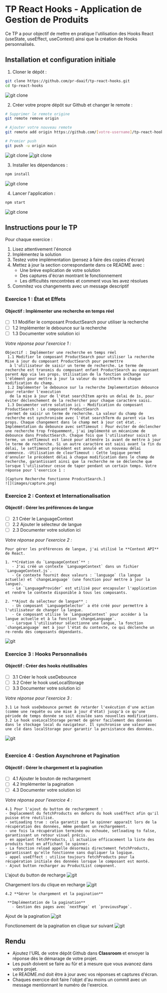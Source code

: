 # TP React Hooks - Application de Gestion de Produits

Ce TP a pour objectif de mettre en pratique l'utilisation des Hooks React (useState, useEffect, useContext) ainsi que la création de Hooks personnalisés.

## Installation et configuration initiale

1. Cloner le dépôt :
```bash
git clone https://github.com/pr-daaif/tp-react-hooks.git
cd tp-react-hooks

```
![git clone](images/1.png)

2. Créer votre propre dépôt sur Github et changer le remote :
```bash
# Supprimer le remote origine
git remote remove origin

# Ajouter votre nouveau remote
git remote add origin https://github.com/[votre-username]/tp-react-hooks.git

# Premier push
git push -u origin main

```
![git clone](images/2.png)
![git clone](images/3.png)

3. Installer les dépendances :
```bash
npm install

```
![git clone](images/4.png)

4. Lancer l'application :
```bash
npm start

```
![git clone](images/5.png)



## Instructions pour le TP

Pour chaque exercice :
1. Lisez attentivement l'énoncé
2. Implémentez la solution
3. Testez votre implémentation (pensez à faire des copies d'écran)
4. Mettez à jour la section correspondante dans ce README avec :
   - Une brève explication de votre solution
   - Des captures d'écran montrant le fonctionnement
   - Les difficultés rencontrées et comment vous les avez résolues
5. Commitez vos changements avec un message descriptif

### Exercice 1 : État et Effets 
#### Objectif : Implémenter une recherche en temps réel

- [ ] 1.1 Modifier le composant ProductSearch pour utiliser la recherche
- [ ] 1.2 Implémenter le debounce sur la recherche
- [ ] 1.3 Documenter votre solution ici

_Votre réponse pour l'exercice 1 :_
```
Objectif : Implémenter une recherche en temps réel
 1.1 Modifier le composant ProductSearch pour utiliser la recherche Mise à jour du composant ProductSearch pour permettre
  à l'utilisateur de saisir un terme de recherche. Le terme de recherche est transmis du composant enfant ProductSearch au composant parent App via les props. Utilisation de la fonction onChange sur l'élément pour mettre à jour la valeur du searchTerm à chaque modification du champ.
 1.2 Implémenter le debounce sur la recherche Implementation debounce pour retarder l'execution
  de la mise à jour de l'état searchItem après un delai de 1s, pour éviter déclenchement de la rechercher pour chaque caractère saisi.
 1.3 Documenter votre solution ici - Modification du composant ProductSearch : Le composant ProductSearch 
 permet de saisir un terme de recherche. La valeur du champ de recherche est synchronisée avec l'état searchTerm du parent via les props. Chaque changement dans le champ met à jour cet état. -Implémentation du debounce avec setTimeout : Pour éviter de déclencher une recherche trop fréquemment, j'ai implémenté un mécanisme de debounce dans ProductSearch. Chaque fois que l'utilisateur saisit un terme, un setTimeout est lancé pour attendre 1s avant de mettre à jour le terme de recherche. Si un autre caractère est saisi avant la fin du délai, le setTimeout précédent est annulé et un nouveau délai commence. -Utilisation de clearTimeout : Cette logique permet d'annuler le précédent délai à chaque modification dans le champ de recherche, garantissant ainsi que la recherche ne se déclenche que lorsque l'utilisateur cesse de taper pendant un certain temps. Votre réponse pour l'exercice 1 :

[Capture Recherche fonctionne ProdcutSearch.]
![](images/capture.png)
```

### Exercice 2 : Context et Internationalisation
#### Objectif : Gérer les préférences de langue

- [ ] 2.1 Créer le LanguageContext
- [ ] 2.2 Ajouter le sélecteur de langue
- [ ] 2.3 Documenter votre solution ici

_Votre réponse pour l'exercice 2 :_
```
Pour gérer les préférences de langue, j'ai utilisé le **Context API** de React.

1. **Création du `LanguageContext`** :  
   - J'ai créé un contexte `LanguageContext` dans un fichier `LanguageContext.js`.  
   - Ce contexte fournit deux valeurs : `language` (la langue actuelle) et `changeLanguage` (une fonction pour mettre à jour la langue).  
   - Le `LanguageProvider` est utilisé pour encapsuler l'application et rendre le contexte disponible à tous les composants.

2. **Ajout du sélecteur de langue** :  
   - Un composant `LanguageSelector` a été créé pour permettre à l'utilisateur de changer la langue.  
   - Ce composant utilise le `LanguageContext` pour accéder à la langue actuelle et à la fonction `changeLanguage`.  
   - Lorsque l'utilisateur sélectionne une langue, la fonction `changeLanguage` met à jour l'état du contexte, ce qui déclenche un re-rendu des composants dépendants.

```
![git](images/capturelangue.png)


### Exercice 3 : Hooks Personnalisés
#### Objectif : Créer des hooks réutilisables

- [ ] 3.1 Créer le hook useDebounce
- [ ] 3.2 Créer le hook useLocalStorage
- [ ] 3.3 Documenter votre solution ici

_Votre réponse pour l'exercice 3 :_
```
3.1 Le hook useDebounce permet de retarder l'exécution d'une action (comme une requête ou une mise à jour d'état) jusqu'à ce qu'une période de temps donnée se soit écoulée sans nouvelles modifications.
3.2 Le hook useLocalStorage permet de gérer facilement des données dans le stockage local du navigateur. Il synchronise une valeur avec une clé dans localStorage pour garantir la persistance des données.
```

![git](images/capture3.png)
```
```
### Exercice 4 : Gestion Asynchrone et Pagination
#### Objectif : Gérer le chargement et la pagination

- [ ] 4.1 Ajouter le bouton de rechargement
- [ ] 4.2 Implémenter la pagination
- [ ] 4.3 Documenter votre solution ici

_Votre réponse pour l'exercice 4 :_
```
4.1 Pour l'ajout du button de rechargement :
- Deplacement du fetchProducts en dehors du hook useEffect afin qu'il puisse ètre réutilisé.
- setLoading true : cela garantit que le spinner apparaît lors de la récupération des données, même pendant un rechargement.
- une fois la récupération terminée ou échouée, setloading to false, garantissant un retour visuel précis.
- en appelant fetchProducts, il actualise efficacement la liste des produits tout en affichant le spinner.
- La fonction reload appelle désormais directement fetchProducts, garantissant qu'elle fonctionne sans dupliquer la logique.
- appel useEffect : utilise toujours fetchProducts pour la récupération initiale des données lorsque le composant est monté.
- Ajout button recharger au ProductList component.
```
L'ajout du button de recharge
![git](images/capture4.png)

Chargement lors du clique en recharge
![git](images/capturee4.png)
```
4.2 **Gérer le chargement et la pagination**  

 **Implémentation de la pagination**  
   - Gestion des pages avec `nextPage` et `previousPage`.  
   ```
   
  Ajout de la pagination
  ![git](images/capture4.2.png)


Fonctionement de la pagination en clique sur suivant
![git](images/capturee4.2.png)




## Rendu

- Ajoutez l'URL de votre dépôt Github dans  **Classroom** et envoyer la réponse dès le démarage de votre projet.
- Les push doivent se faire au fûr et à mesure que vous avancez dans votre projet.
- Le README.md doit être à jour avec vos réponses et captures d'écran. 
- Chaques exercice doit faire l'objet d'au moins un commit avec un message mentionnant le numéro de l'exercice.